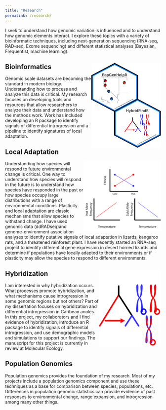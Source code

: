 ```yaml
---
title: "Research"
permalink: /research/
---
```

I seek to understand how genomic variation is influenced and to understand how genomic elements interact. I explore these topics with a variety of bioinformatic techniques, including next-generation sequencing (RNA-seq, RAD-seq, Exome sequencing) and different statistical analyses (Bayesian, Frequentist, machine learning).
## Bioinformatics <img align="right" src="/images/Software_HexStickers.png"  width="225px" height="275px">
Genomic scale datasets are becoming the standard in modern biology. Understanding how to process and analyze this data is critical. My research focuses on developing tools and resources that allow researchers to analyze their data and understand how the methods work. Work has included developing an R package to identify signals of differential introgression and a pipeline to identify signatures of local adaptation.

## Local Adaptation 
<img align="right" src="/images/Local_Adaptation.png"  width="250px" height="225px">Understanding how species will respond to future environmental change is critical. One way to understand how species will respond in the future is to understand how species have responded in the past or how species occupy large distributions with a range of environmental conditions. Plasticity and local adaptation are classic mechanisms that allow species to withstand change. I have used genomic data (ddRADseq)and genome-environment association analyses to identify putative signals of local adaptation in lizards, kangaroo rats, and a threatened rainforest plant. I have recently started an RNA-seq project to identify differential gene expression in desert horned lizards and determine if populations have locally adapted to their environments or if plasticity may allow the species to respond to different environments. 
## Hybridization <img align="right" src="/images/Hybridization.png"  width="200px" height="250px">
I am interested in why hybridization occurs. What processes promote hybridization, and what mechanisms cause introgression in some genomic regions but not others? Part of my dissertation focuses on hybridization and differential introgression in Caribean anoles. In this project, my collaborators and I find evidence of hybridization, introduce an R package to identify signals of differential introgression, and use demographic models and simulations to support our findings. The manuscript for this project is currently in review at Molecular Ecology. 
## Population Genomics
Population genomics provides the foundation of my research. Most of my projects include a population genomics component and use these techniques as a base for comparison between species, populations, etc. Differences in population genomic statistics can provide evidence of past responses to environmental change, range expansion, and introgression among many other things. 

